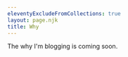 ```yaml
---
eleventyExcludeFromCollections: true
layout: page.njk
title: Why
---
```


The why I'm blogging is coming soon.
